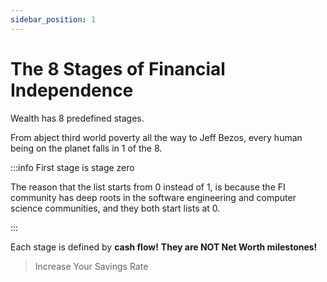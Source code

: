 ```yaml
---
sidebar_position: 1
---
```


# The 8 Stages of Financial Independence

Wealth has 8 predefined stages.

From abject third world poverty all the way to Jeff Bezos, every human being on the planet falls in 1 of the 8. 

:::info First stage is stage zero

The reason that the list starts from 0 instead of 1, is because the FI community has deep roots in the software engineering and computer science communities, and they both start lists at 0.

:::

Each stage is defined by **cash flow!** **They are NOT Net Worth milestones!**

>Increase Your Savings Rate